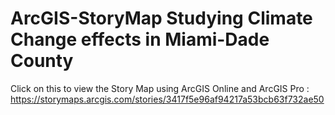 # ArcGIS-StoryMap Studying Climate Change effects in Miami-Dade County


Click on this to view the Story Map using ArcGIS Online and ArcGIS Pro : https://storymaps.arcgis.com/stories/3417f5e96af94217a53bcb63f732ae50
